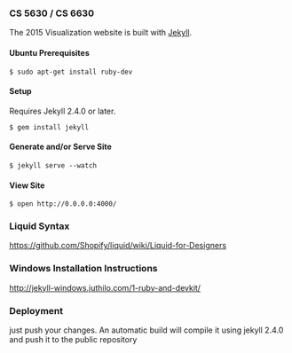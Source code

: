 ### CS 5630 / CS 6630

The 2015 Visualization website is built with [Jekyll](http://jekyllrb.com).

#### Ubuntu Prerequisites

```ShellSession
$ sudo apt-get install ruby-dev
```

#### Setup

Requires Jekyll 2.4.0 or later.

```ShellSession
$ gem install jekyll
```

#### Generate and/or Serve Site

```ShellSession
$ jekyll serve --watch
```

#### View Site

```ShellSession
$ open http://0.0.0.0:4000/
```

### Liquid Syntax

https://github.com/Shopify/liquid/wiki/Liquid-for-Designers

### Windows Installation Instructions

http://jekyll-windows.juthilo.com/1-ruby-and-devkit/

### Deployment

just push your changes. An automatic build will compile it using jekyll 2.4.0 and push it to the public repository  
